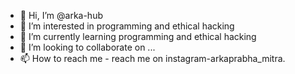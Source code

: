 - 👋 Hi, I’m @arka-hub
- 👀 I’m interested in programming and ethical hacking 
- 🌱 I’m currently learning programming and ethical hacking 
- 💞️ I’m looking to collaborate on ...
- 📫 How to reach me - reach me on instagram-arkaprabha_mitra.

<!---
arka-hub/arka-hub is a ✨ special ✨ repository because its `README.md` (this file) appears on your GitHub profile.
You can click the Preview link to take a look at your changes.
--->
